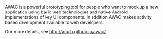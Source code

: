 AWAC is a powerful prototyping tool for people who want to mock up a new application using basic web technologies and native Android implementations of key UI components. In addition AWAC makes activity based development available to web developers.

Gor more details, see http://acuth.github.io/awac/
